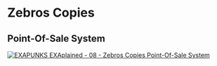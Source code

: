 # Zebros Copies

## Point-Of-Sale System

[![EXAPUNKS EXAplained - 08 - Zebros Copies Point-Of-Sale System](http://img.youtube.com/vi/rLkGGbnv5jY/0.jpg)](http://www.youtube.com/watch?v=rLkGGbnv5jY "EXAPUNKS EXAplained - 08 - Zebros Copies Point-Of-Sale System")